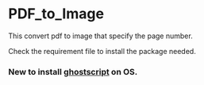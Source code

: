 # PDF_to_Image

This convert pdf to image that specify the page number.

Check the requirement file to install the package needed.

### New to install [ghostscript](https://www.ghostscript.com/) on OS. 